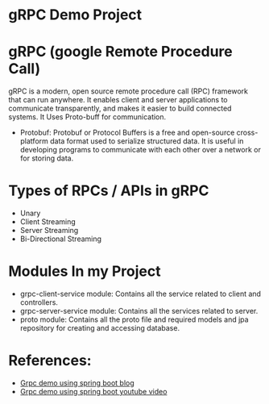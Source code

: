 # gRPC Demo Project

# gRPC (google Remote Procedure Call)
gRPC is a modern, open source remote procedure call (RPC) framework that can run anywhere. It enables client and server applications to communicate transparently, and makes it easier to build connected systems. It Uses Proto-buff for communication.

 - Protobuf: Protobuf or Protocol Buffers is a free and open-source cross-platform data format used to serialize structured data. It is useful in developing programs to communicate with each other over a network or for storing data.

# Types of RPCs / APIs in gRPC
- Unary
- Client Streaming
- Server Streaming
- Bi-Directional Streaming
# Modules In my Project
- grpc-client-service module: Contains all the service related to client and controllers.
- grpc-server-service module: Contains all the services related to server.
- proto module: Contains all the proto file and required models and jpa repository for creating and accessing database.

# References:
* [Grpc demo using spring boot blog](https://yidongnan.github.io/grpc-spring-boot-starter/en/server/getting-started.html)
* [Grpc demo using spring boot youtube video](https://www.youtube.com/watch?v=zCXN4wj0uPo)
